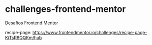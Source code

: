 # challenges-frontend-mentor
 Desafios Frontend Mentor


recipe-page: https://www.frontendmentor.io/challenges/recipe-page-KiTsR8QQKm/hub
